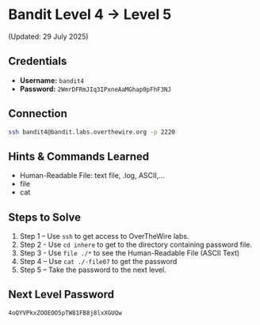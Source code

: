 # Bandit Level 4 → Level 5
(Updated: 29 July 2025)

## Credentials
- **Username:** `bandit4`
- **Password:** `2WmrDFRmJIq3IPxneAaMGhap0pFhF3NJ`

## Connection
```bash
ssh bandit4@bandit.labs.overthewire.org -p 2220
```

## Hints & Commands Learned
- Human-Readable File: text file, .log, ASCII,...
- file
- cat

## Steps to Solve
1. Step 1 – Use `ssh` to get access to OverTheWire labs.
2. Step 2 - Use `cd inhere` to get to the directory containing password file.
3. Step 3 - Use `file ./*` to see the Human-Readable File (ASCII Text)
4. Step 4 – Use `cat ./-file07` to get the password
5. Step 5 – Take the password to the next level.

## Next Level Password
`4oQYVPkxZOOEOO5pTW81FB8j8lxXGUQw`

